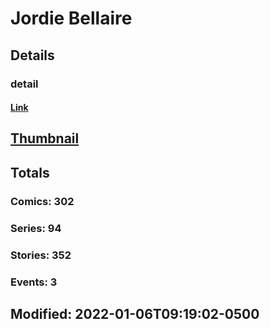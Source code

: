 # Jordie  Bellaire 
## Details
### detail
#### [Link](http://marvel.com/comics/creators/12989/jordie_bellaire?utm_campaign=apiRef&utm_source=225578a89fc76f3d20fbffda5d17a88d)
## [Thumbnail](http://i.annihil.us/u/prod/marvel/i/mg/b/40/image_not_available.jpg)
## Totals
### Comics: 302
### Series: 94
### Stories: 352
### Events: 3
## Modified: 2022-01-06T09:19:02-0500
